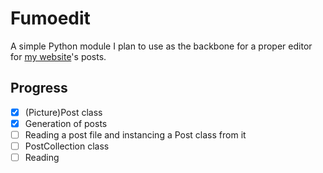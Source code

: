 # Fumoedit
A simple Python module I plan to use as the backbone for a proper editor for [my website](https://driftini.github.io)'s posts.

## Progress
* [x] (Picture)Post class
* [x] Generation of posts
* [ ] Reading a post file and instancing a Post class from it
* [ ] PostCollection class
* [ ] Reading 